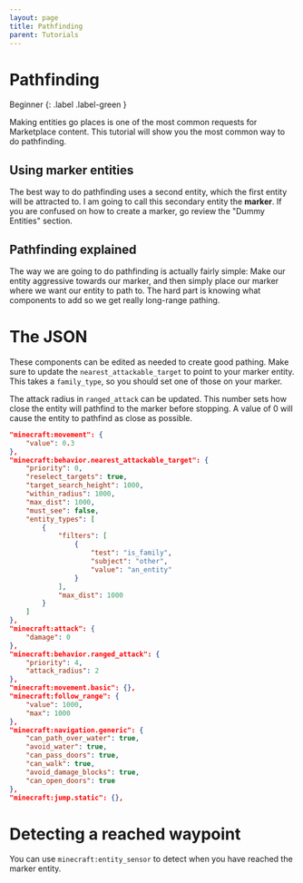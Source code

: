 ```yaml
---
layout: page
title: Pathfinding
parent: Tutorials
---
```


# Pathfinding



Beginner
{: .label .label-green }

Making entities go places is one of the most common requests for Marketplace content. This tutorial will show you the most common way to do pathfinding.

## Using marker entities

The best way to do pathfinding uses a second entity, which the first entity will be attracted to. I am going to call this secondary entity the **marker**. If you are confused on how to create a marker, go review the "Dummy Entities" section.

## Pathfinding explained

The way we are going to do pathfinding is actually fairly simple: Make our entity aggressive towards our marker, and then simply place our marker where we want our entity to path to. The hard part is knowing what components to add so we get really long-range pathing.

# The JSON

These components can be edited as needed to create good pathing. Make sure to update the `nearest_attackable_target` to point to your marker entity. This takes a `family_type`, so you should set one of those on your marker.

The attack radius in `ranged_attack` can be updated. This number sets how close the entity will pathfind to the marker before stopping. A value of 0 will cause the entity to pathfind as close as possible.

```json
"minecraft:movement": {
    "value": 0.3
},
"minecraft:behavior.nearest_attackable_target": {
    "priority": 0,
    "reselect_targets": true,
    "target_search_height": 1000,
    "within_radius": 1000,
    "max_dist": 1000,
    "must_see": false,
    "entity_types": [
        {
            "filters": [
                {
                    "test": "is_family",
                    "subject": "other",
                    "value": "an_entity"
                }
            ],
            "max_dist": 1000
        }
    ]
},
"minecraft:attack": {
    "damage": 0
},
"minecraft:behavior.ranged_attack": {
    "priority": 4,
    "attack_radius": 2
},
"minecraft:movement.basic": {},
"minecraft:follow_range": {
    "value": 1000,
    "max": 1000
},
"minecraft:navigation.generic": {
    "can_path_over_water": true,
    "avoid_water": true,
    "can_pass_doors": true,
    "can_walk": true,
    "avoid_damage_blocks": true,
    "can_open_doors": true
},
"minecraft:jump.static": {},
```

# Detecting a reached waypoint

You can use `minecraft:entity_sensor` to detect when you have reached the marker entity.